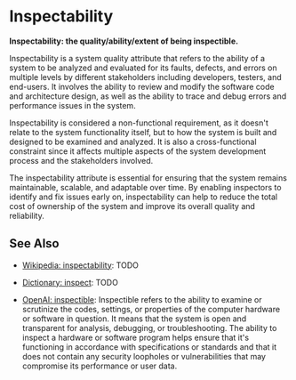 # Inspectability

**Inspectability: the quality/ability/extent of being inspectible.**

<span data-chatgpt-prompt="explain inspectability (system quality attribute, cross-functional constraint, non-functional requirement)">

Inspectability is a system quality attribute that refers to the ability of a system to be analyzed and evaluated for its faults, defects, and errors on multiple levels by different stakeholders including developers, testers, and end-users. It involves the ability to review and modify the software code and architecture design, as well as the ability to trace and debug errors and performance issues in the system.

Inspectability is considered a non-functional requirement, as it doesn't relate to the system functionality itself, but to how the system is built and designed to be examined and analyzed. It is also a cross-functional constraint since it affects multiple aspects of the system development process and the stakeholders involved.

The inspectability attribute is essential for ensuring that the system remains maintainable, scalable, and adaptable over time. By enabling inspectors to identify and fix issues early on, inspectability can help to reduce the total cost of ownership of the system and improve its overall quality and reliability.

</span>

## See Also

* [Wikipedia: inspectability](https://wikipedia.org/wiki/inspectability): TODO

* [Dictionary: inspect](https://www.dictionary.com/browse/inspect): TODO

* [OpenAI: inspectible](https:://openai.com): <span data-chatgpt-prompt="define inspectible (computers and software)">Inspectible refers to the ability to examine or scrutinize the codes, settings, or properties of the computer hardware or software in question. It means that the system is open and transparent for analysis, debugging, or troubleshooting. The ability to inspect a hardware or software program helps ensure that it's functioning in accordance with specifications or standards and that it does not contain any security loopholes or vulnerabilities that may compromise its performance or user data.</span>

